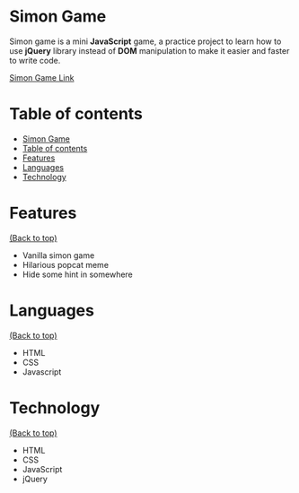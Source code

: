 <!-- Add banner here -->

# Simon Game

<!-- Describe your project in brief -->
Simon game is a mini **JavaScript** game, a practice project to learn how to use **jQuery** library instead of **DOM** manipulation to make it easier and faster to write code.

[Simon Game Link](https://thasup.github.io/simon-game/)

# Table of contents

- [Simon Game](#simon-game)
- [Table of contents](#table-of-contents)
- [Features](#features)
- [Languages](#languages)
- [Technology](#technology)

# Features
[(Back to top)](#table-of-contents)

- Vanilla simon game
- Hilarious popcat meme
- Hide some hint in somewhere

# Languages
[(Back to top)](#table-of-contents)

- HTML
- CSS
- Javascript

# Technology
[(Back to top)](#table-of-contents)

- HTML
- CSS
- JavaScript
- jQuery
